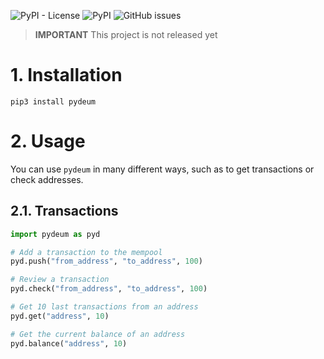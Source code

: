 ![PyPI - License](https://img.shields.io/pypi/l/pydeum)
![PyPI](https://img.shields.io/pypi/v/pydeum?label=version)
![GitHub issues](https://img.shields.io/github/issues/Iodeum/pydeum)

> **IMPORTANT**
> This project is not released yet

# 1. Installation

```shell
pip3 install pydeum
```

# 2. Usage

You can use ```pydeum``` in many different ways, such as to get transactions or check addresses.

## 2.1. Transactions

```python
import pydeum as pyd

# Add a transaction to the mempool
pyd.push("from_address", "to_address", 100)

# Review a transaction
pyd.check("from_address", "to_address", 100)

# Get 10 last transactions from an address
pyd.get("address", 10)

# Get the current balance of an address
pyd.balance("address", 10)
```
